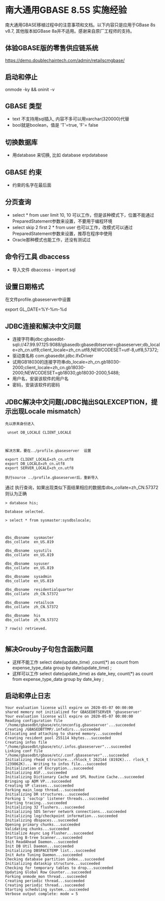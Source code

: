 # 南大通用GBASE 8.5S 实施经验

南大通用GBASE移植过程中的注意事项和文档。以下内容只是应用于GBase 8s v8.7, 其他版本如GBase 8a并不适用。感谢来自原厂工程师的支持。


## 体验GBASE版的零售供应链系统

https://demo.doublechaintech.com/admin/retailscmgbase/


## 启动和停止

onmode -ky && oninit -v



## GBASE 类型

* text 不支持用sql插入, 内容不多可以用varchar(320000)代替
* bool就是boolean，值是 'T'=true, 'F'= false

## 切换数据库
* 用database <dbname> 来切换, 比如 database erpdatabase
  
## GBASE 约束
* 约束的名字在最后面

## 分页查询
* select * from user limit 10, 10 可以工作，但是该种模式下，位置不能通过PreparedStatement参数来设置，不要用于编程环境
* select skip 2 first 2 * from user 也可以工作，改模式可以通过PreparedStatement参数来设置，推荐在程序中使用
* Oracle那种模式也能工作，还没有测试过

## 命令行工具 dbaccess

* 导入文件 dbaccess - import.sql

## 设置日期格式

在文件profile.gbaseserver中设置

export GL_DATE=%Y-%m-%d



## JDBC连接和解决中文问题

* 连接字符串jdbc:gbasedbt-sqli://47.99.97.125:9088/gbasedb:gbasedbtserver=gbaseserver;db_locale=zh_cn.utf8;client_locale=zh_cn.utf8;NEWCODESET=utf-8,utf8,57372;
* 驱动类名称 com.gbasedbt.jdbc.IfxDriver
* 试用GB18030的连接字符串db_locale=zh_cn.gb18030-2000;client_locale=zh_cn.gb18030-2000;NEWCODESET=gb18030,gb18030-2000,5488;
* 用户名，安装该软件的用户名
* 密码，安装该软件的密码

## JDBC解决中文问题(JDBC抛出SQLEXCEPTION，提示出现Locale mismatch）
```
先以原来身份进入

 unset DB_LOCALE CLIENT_LOCALE



解决方案，要在../profile.gbaseserver  设置

export CLIENT_LOCALE=zh_cn.utf8
export DB_LOCALE=zh_cn.utf8
export SERVER_LOCALE=zh_cn.utf8

执行source ../profile.gbaseserver后，重新导入
```
通过 执行查询，如果出现类似下面结果相应的数据库dbs_collate=zh_CN.57372则认为正确

```
> database his;

Database selected.

> select * from sysmaster:sysdbslocale;



dbs_dbsname  sysmaster
dbs_collate  en_US.819

dbs_dbsname  sysutils
dbs_collate  en_US.819

dbs_dbsname  sysuser
dbs_collate  en_US.819

dbs_dbsname  sysadmin
dbs_collate  en_US.819

dbs_dbsname  residentialquarter
dbs_collate  zh_CN.57372

dbs_dbsname  retailscm
dbs_collate  zh_CN.57372

dbs_dbsname  his
dbs_collate  zh_CN.57372

7 row(s) retrieved.


```

## 解决Grouby子句包含函数问题

* 这样不能工作 select date(update_time) ,count(*) as count from expense_type_data group by date(update_time) ; 
* 这样可以工作 select date(update_time) as date_key, count(*) as count from expense_type_data group by date_key ; 


## 启动和停止日志

```
Your evaluation license will expire on 2020-05-07 00:00:00
shared memory not initialized for GBASEDBTSERVER 'gbaseserver'
Your evaluation license will expire on 2020-05-07 00:00:00
Reading configuration file '/home/gbasedbt/gbase/etc/onconfig.gbaseserver'...succeeded
Creating /GBASEDBTTMP/.infxdirs...succeeded
Allocating and attaching to shared memory...succeeded
Creating resident pool 255114 kbytes...succeeded
Creating infos file "/home/gbasedbt/gbase/etc/.infos.gbaseserver"...succeeded
Linking conf file "/home/gbasedbt/gbase/etc/.conf.gbaseserver"...succeeded
Initializing rhead structure...rhlock_t 262144 (8192K)... rlock_t (239062K)... Writing to infos file...succeeded
Initialization of Encryption...succeeded
Initializing ASF...succeeded
Initializing Dictionary Cache and SPL Routine Cache...succeeded
Bringing up ADM VP...succeeded
Creating VP classes...succeeded
Forking main_loop thread...succeeded
Initializing DR structures...succeeded
Forking 1 'soctcp' listener threads...succeeded
Starting tracing...succeeded
Initializing 32 flushers...succeeded
Initializing SDS Server network connections...succeeded
Initializing log/checkpoint information...succeeded
Initializing dbspaces...succeeded
Opening primary chunks...succeeded
Validating chunks...succeeded
Initialize Async Log Flusher...succeeded
Starting B-tree Scanner...succeeded
Init ReadAhead Daemon...succeeded
Init DB Util Daemon...succeeded
Initializing DBSPACETEMP list...succeeded
Init Auto Tuning Daemon...succeeded
Checking database partition index...succeeded
Initializing dataskip structure...succeeded
Checking for temporary tables to drop...succeeded
Updating Global Row Counter...succeeded
Forking onmode_mon thread...succeeded
Creating periodic thread...succeeded
Creating periodic thread...succeeded
Starting scheduling system...succeeded
Verbose output complete: mode = 5


```





